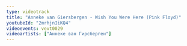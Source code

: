 ```yaml
---
type: videotrack
title: "Anneke van Giersbergen - Wish You Were Here (Pink Floyd)"
youtubeId: "2mrhjnIiKQ4"
videoevents: vevt0029
videoartists: ["Аннеке ван Гирсберген"]
---
```

